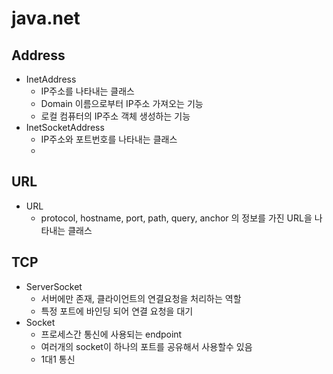 # __java.net__

## Address
- InetAddress
  - IP주소를 나타내는 클래스
  - Domain 이름으로부터 IP주소 가져오는 기능
  - 로컬 컴퓨터의 IP주소 객체 생성하는 기능
- InetSocketAddress
  - IP주소와 포트번호를 나타내는 클래스
  - 

## URL
- URL
  - protocol, hostname, port, path, query, anchor 의 정보를 가진 URL을 나타내는 클래스


## TCP
- ServerSocket
  - 서버에만 존재, 클라이언트의 연결요청을 처리하는 역할
  - 특정 포트에 바인딩 되어 연결 요청을 대기
- Socket
  - 프로세스간 통신에 사용되는 endpoint
  - 여러개의 socket이 하나의 포트를 공유해서 사용할수 있음
  -  1대1 통신
 